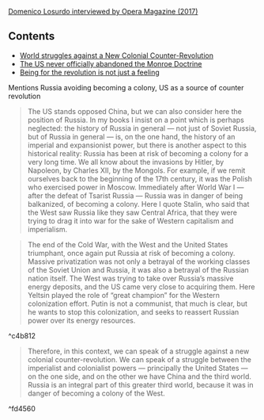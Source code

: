 [Domenico Losurdo interviewed by Opera Magazine (2017)](https://redsails.org/losurdo-and-opera/)

## Contents

-   [World struggles against a New Colonial Counter-Revolution](https://redsails.org/losurdo-and-opera/#world-struggles-against-a-new-colonial-counterrevolution)
-   [The US never officially abandoned the Monroe Doctrine](https://redsails.org/losurdo-and-opera/#the-us-never-officially-abandoned-the-monroe-doctrine)
-   [Being for the revolution is not just a feeling](https://redsails.org/losurdo-and-opera/#being-for-the-revolution-is-not-just-a-feeling)


Mentions Russia avoiding becoming a colony, US as a source of counter revolution

>The US stands opposed China, but we can also consider here the position of Russia. In my books I insist on a point which is perhaps neglected: the history of Russia in general — not just of Soviet Russia, but of Russia in general — is, on the one hand, the history of an imperial and expansionist power, but there is another aspect to this historical reality: Russia has been at risk of becoming a colony for a very long time. We all know about the invasions by Hitler, by Napoleon, by Charles XII, by the Mongols. For example, if we remit ourselves back to the beginning of the 17th century, it was the Polish who exercised power in Moscow. Immediately after World War I — after the defeat of Tsarist Russia — Russia was in danger of being balkanized, of becoming a colony. Here I quote Stalin, who said that the West saw Russia like they saw Central Africa, that they were trying to drag it into war for the sake of Western capitalism and imperialism.

>The end of the Cold War, with the West and the United States triumphant, once again put Russia at risk of becoming a colony. Massive privatization was not only a betrayal of the working classes of the Soviet Union and Russia, it was also a betrayal of the Russian nation itself. The West was trying to take over Russia’s massive energy deposits, and the US came very close to acquiring them. Here Yeltsin played the role of “great champion” for the Western colonization effort. Putin is not a communist, that much is clear, but he wants to stop this colonization, and seeks to reassert Russian power over its energy resources.

^c4b812

>Therefore, in this context, we can speak of a struggle against a new colonial counter-revolution. We can speak of a struggle between the imperialist and colonialist powers — principally the United States — on the one side, and on the other we have China and the third world. Russia is an integral part of this greater third world, because it was in danger of becoming a colony of the West.

^fd4560
